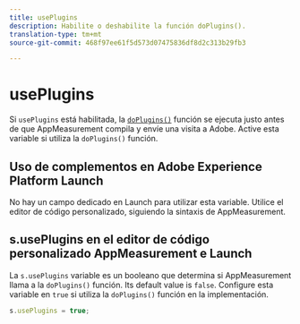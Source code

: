 ```yaml
---
title: usePlugins
description: Habilite o deshabilite la función doPlugins().
translation-type: tm+mt
source-git-commit: 468f97ee61f5d573d07475836df8d2c313b29fb3

---
```



# usePlugins

Si `usePlugins` está habilitada, la [`doPlugins()`](../functions/doplugins.md) función se ejecuta justo antes de que AppMeasurement compila y envíe una visita a Adobe. Active esta variable si utiliza la `doPlugins()` función.

## Uso de complementos en Adobe Experience Platform Launch

No hay un campo dedicado en Launch para utilizar esta variable. Utilice el editor de código personalizado, siguiendo la sintaxis de AppMeasurement.

## s.usePlugins en el editor de código personalizado AppMeasurement e Launch

La `s.usePlugins` variable es un booleano que determina si AppMeasurement llama a la `doPlugins()` función. Its default value is `false`. Configure esta variable en `true` si utiliza la `doPlugins()` función en la implementación.

```js
s.usePlugins = true;
```
